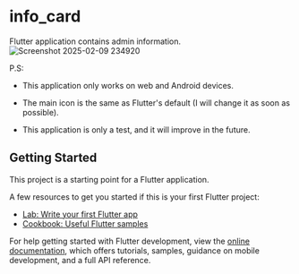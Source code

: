 # info_card
Flutter application contains admin information.
![Screenshot 2025-02-09 234920](https://github.com/user-attachments/assets/649424d4-4031-4a44-a83f-7e9c77eab8bd)

P.S:

- This application only works on web and Android devices.

- The main icon is the same as Flutter's default (I will change it as soon as possible).

- This application is only a test, and it will improve in the future.


## Getting Started

This project is a starting point for a Flutter application.

A few resources to get you started if this is your first Flutter project:

- [Lab: Write your first Flutter app](https://docs.flutter.dev/get-started/codelab)
- [Cookbook: Useful Flutter samples](https://docs.flutter.dev/cookbook)

For help getting started with Flutter development, view the
[online documentation](https://docs.flutter.dev/), which offers tutorials,
samples, guidance on mobile development, and a full API reference.
